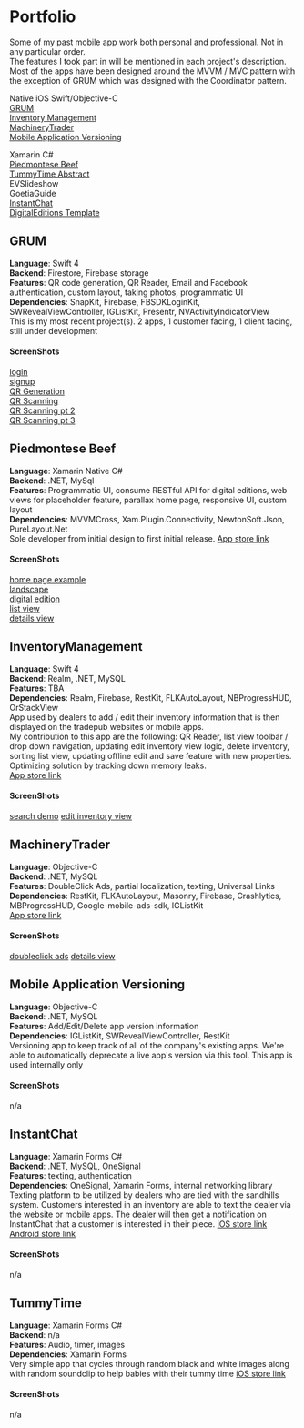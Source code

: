 # Portfolio
Some of my past mobile app work both personal and professional. Not in any particular order. <br/>
The features I took part in will be mentioned in each project's description.
Most of the apps have been designed around the MVVM / MVC pattern with the exception of GRUM which was designed with the Coordinator pattern.

Native iOS Swift/Objective-C</br>
[GRUM](#grum)<br/>
[Inventory Management](#inventorymanagement)<br/>
[MachineryTrader](#machinerytrader)<br/>
[Mobile Application Versioning](#mobile-application-versioning)<br/>

Xamarin C#<br/>
[Piedmontese Beef](#piedmontese-beef)<br/>
[TummyTime Abstract](#tummytime)<br/>
EVSlideshow<br/>
GoetiaGuide<br/>
[InstantChat](#instant-chat)<br/>
[DigitalEditions Template]()<br/>




## GRUM
**Language**: Swift 4 <br/>
**Backend**: Firestore, Firebase storage <br/>
**Features**: QR code generation, QR Reader, Email and Facebook authentication, custom layout, taking photos, programmatic UI <br/>
**Dependencies**: SnapKit, Firebase, FBSDKLoginKit, SWRevealViewController, IGListKit, Presentr, NVActivityIndicatorView <br/>
This is my most recent project(s). 2 apps, 1 customer facing, 1 client facing, still under development

#### ScreenShots
[login](https://github.com/daniel112/Portfolio/blob/master/GRUM/Simulator%20Screen%20Shot%20-%20iPhone%208%20Plus%20-%202019-02-13%20at%2022.33.10.png?raw=true)<br/>
[signup](https://github.com/daniel112/Portfolio/blob/master/GRUM/Simulator%20Screen%20Shot%20-%20iPhone%208%20Plus%20-%202019-02-13%20at%2022.33.37.png?raw=true)<br/>
[QR Generation](https://github.com/daniel112/Portfolio/blob/master/GRUM/Simulator%20Screen%20Shot%20-%20iPhone%208%20Plus%20-%202019-02-13%20at%2022.42.26.png?raw=true)<br/>
[QR Scanning](https://github.com/daniel112/Portfolio/blob/master/GRUM/scanQR.png?raw=true)<br/>
[QR Scanning pt 2](https://github.com/daniel112/Portfolio/blob/master/GRUM/scanQR2.png?raw=true)<br/>
[QR Scanning pt 3](https://github.com/daniel112/Portfolio/blob/master/GRUM/detailsInprogress.png?raw=true)<br/>

## Piedmontese Beef
**Language**: Xamarin Native C# <br/>
**Backend**: .NET, MySql <br/>
**Features**: Programmatic UI, consume RESTful API for digital editions, web views for placeholder feature, parallax home page, responsive UI, custom layout<br/>
**Dependencies**: MVVMCross, Xam.Plugin.Connectivity, NewtonSoft.Json, PureLayout.Net <br/>
Sole developer from initial design to first initial release. [App store link](https://itunes.apple.com/us/app/certified-piedmontese-beef/id1377359924?mt=8)

#### ScreenShots
[home page example](https://i.imgur.com/uSdO8JZ.mp4)<br/>
[landscape](https://github.com/daniel112/Portfolio/blob/master/Piedmontese/landscape_sidemenu.png?raw=true)<br/>
[digital edition](https://github.com/daniel112/Portfolio/blob/master/Piedmontese/digitalEditions.png?raw=true)<br/>
[list view](https://github.com/daniel112/Portfolio/blob/master/Piedmontese/cuts.png?raw=true)<br/>
[details view](https://github.com/daniel112/Portfolio/blob/master/Piedmontese/details.png?raw=true)<br/>


## InventoryManagement
**Language**: Swift 4 <br/>
**Backend**: Realm, .NET, MySQL <br/>
**Features**: TBA <br/>
**Dependencies**: Realm, Firebase, RestKit, FLKAutoLayout, NBProgressHUD, OrStackView <br/>
App used by dealers to add / edit their inventory information that is then displayed on the tradepub websites or mobile apps. <br/>
My contribution to this app are the following: QR Reader, list view toolbar / drop down navigation, updating edit inventory view logic, delete inventory, sorting list view, updating offline edit and save feature with new properties. Optimizing solution by tracking down memory leaks.<br/>
[App store link](https://itunes.apple.com/us/app/sandhills-cloud-inventory/id1140187048?mt=8)
#### ScreenShots
[search demo](https://github.com/daniel112/Portfolio/blob/master/InventoryManagement/searchDemo.gif?raw=true)
[edit inventory view](https://github.com/daniel112/Portfolio/blob/master/InventoryManagement/editiventory.png?raw=true)


## MachineryTrader
**Language**: Objective-C <br/>
**Backend**: .NET, MySQL <br/>
**Features**: DoubleClick Ads, partial localization, texting, Universal Links  <br/>
**Dependencies**: RestKit, FLKAutoLayout, Masonry, Firebase, Crashlytics, MBProgressHUD, Google-mobile-ads-sdk, IGListKit <br/>
[App store link](https://itunes.apple.com/us/app/machinery-trader/id380184450?mt=8)

#### ScreenShots
[doubleclick ads](https://github.com/daniel112/Portfolio/blob/master/machinery/dblclickads.png?raw=true)
[details view](https://github.com/daniel112/Portfolio/blob/master/machinery/details.png?raw=true)

## Mobile Application Versioning
**Language**: Objective-C <br/>
**Backend**: .NET, MySQL <br/>
**Features**: Add/Edit/Delete app version information <br/>
**Dependencies**: IGListKit, SWRevealViewController, RestKit <br/>
Versioning app to keep track of all of the company's existing apps. We're able to automatically deprecate a live app's version via this tool. This app is used internally only

#### ScreenShots
n/a<br/>


## InstantChat
**Language**: Xamarin Forms C# <br/>
**Backend**: .NET, MySQL, OneSignal <br/>
**Features**: texting, authentication <br/>
**Dependencies**: OneSignal, Xamarin Forms, internal networking library <br/>
Texting platform to be utilized by dealers who are tied with the sandhills system. Customers interested in an inventory are able to text the dealer via the website or mobile apps. The dealer will then get a notification on InstantChat that a customer is interested in their piece.
[iOS store link](https://itunes.apple.com/us/app/sandhills-cloud-instant-chat/id1448044398?mt=8)
[Android store link](https://play.google.com/store/apps/details?id=com.sandhills.InstantChat&hl=en_US)
#### ScreenShots
n/a<br/>

## TummyTime
**Language**: Xamarin Forms C# <br/>
**Backend**: n/a <br/>
**Features**: Audio, timer, images <br/>
**Dependencies**: Xamarin Forms <br/>
Very simple app that cycles through random black and white images along with random soundclip to help babies with their tummy time
[iOS store link](https://itunes.apple.com/US/app/id1437682943#?platform=iphone)

#### ScreenShots
n/a<br/>
